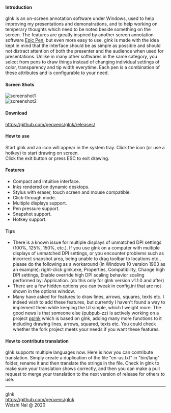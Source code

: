 
#### Introduction

gInk is an on-screen annotation software under Windows, used to help improving my presentations and demonstrations, and to help working on temperary thoughts which need to be noted beside something on the screen. The features are greatly inspired by another screen annotation software [Epic Pen](https://epicpen.com/), but even more easy to use. gInk is made with the idea kept in mind that the interface should be as simple as possible and should not distract attention of both the presenter and the audience when used for presentations. Unlike in many other softwares in the same category, you select from pens to draw things instead of changing individual settings of color, transparency and tip width everytime. Each pen is a combination of these attributes and is configurable to your need.

#### Screen Shots

![screenshot1](https://user-images.githubusercontent.com/20440403/177036431-b99ac891-c182-45c0-8211-0fdf0ea0da38.jpg)  
![screenshot2](https://user-images.githubusercontent.com/20440403/177036434-89f76bd8-41bd-4c43-9a34-fc4390a0f670.jpg)  

#### Download

https://github.com/geovens/gInk/releases/

#### How to use

Start gInk and an icon will appear in the system tray. Click the icon (or use a hotkey) to start drawing on screen.  
Click the exit button or press ESC to exit drawing.  

#### Features

- Compact and intuitive interface.  
- Inks rendered on dynamic desktops.  
- Stylus with eraser, touch screen and mouse compatible.  
- Click-through mode.  
- Multiple displays support.  
- Pen pressure support.  
- Snapshot support.  
- Hotkey support.    

#### Tips

- There is a known issue for multiple displays of unmatched DPI settings (100%, 125%, 150%, etc.). If you use gInk on a computer with multiple displays of unmatched DPI settings, or you encounter problems such as incorrect snapshot area, being unable to drag toolbar to locations etc., please do the following as a workaround (in Windows 10 version 1903 as an example): right-click gInk.exe, Properties, Compatibility, Change high DPI settings, Enable override high DPI scaling behavior scaling performed by: Application. (do this only for gInk version v1.1.0 and after)
- There are a few hidden options you can tweak in config.ini that are not shown in the options window.
- Many have asked for features to draw lines, arrows, squares, texts etc. I indeed wish to add these features, but currently I haven't found a way to implement them while keeping the UI simple, which I weight more. The good news is that someone else (pubpub-zz) is actively working on a project [ppInk](https://github.com/pubpub-zz/ppInk) which is based on gInk, adding many more functions to it including drawing lines, arrows, squared, texts etc. You could check whether the fork project meets your needs if you want these features.

#### How to contribute translation

gInk supports multiple languages now. Here is how you can contribute translation. Simply create a duplication of the file "en-us.txt" in "bin/lang" folder, rename it and then translate the strings in the file. Check in gInk to make sure your translation shows correctly, and then you can make a pull request to merge your translation to the next version of release for others to use.  


----
gInk  
https://github.com/geovens/gInk  
Weizhi Nai @ 2020  
